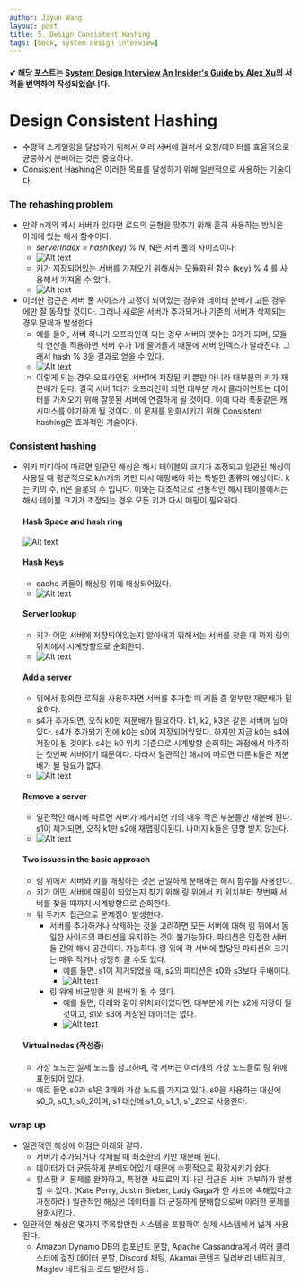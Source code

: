 ```yaml
---
author: Jiyun Wang
layout: post
title: 5. Design Consistent Hashing
tags: [book, system design interview]
---
```


#### ✔ 해당 포스트는 [System Design Interview An Insider's Guide by Alex Xu](https://www.amazon.com/System-Design-Interview-insiders-Second/dp/B08CMF2CQF)의 서적을 번역하여 작성되었습니다.

# Design Consistent Hashing
- 수평적 스케일링을 달성하기 위해서 여러 서버에 걸쳐서 요청/데이터를 효율적으로 균등하게 분배하는 것은 중요하다.
- Consistent Hashing은 이러한 목표를 달성하기 위해 일반적으로 사용하는 기술이다.

### The rehashing problem
- 만약 n개의 캐시 서버가 있다면 로드의 균형을 맞추기 위해 흔히 사용하는 방식은 아래에 있는 해시 함수이다.
  - *serverIndex = hash(key) % N*, N은 서버 풀의 사이즈이다.
  - ![Alt text](../assets/system-design-interview/hash_rehashing_problem_1.jpeg)
  - 키가 저장되어있는 서버를 가져오기 위해서는 모듈화된 함수 (key) % 4 를 사용해서 가져올 수 았다. 
  - ![Alt text](../assets/system-design-interview/hash_rehashing_problem_2.jpeg)
- 이러한 접근은 서버 풀 사이즈가 고정이 되어있는 경우와 데이터 분배가 고른 경우에만 잘 동작할 것이다. 그러나 새로운 서버가 추가되거나 기존의 서버가 삭제되는 경우 문제가 발생한다.
  - 예를 들어, 서버 하나가 오프라인이 되는 경우 서버의 갯수는 3개가 되며, 모듈식 연산을 적용하면 서버 수가 1개 줄어들기 때문에 서버 인덱스가 달라진다. 그래서 hash % 3을 결과로 얻을 수 있다.
  - ![Alt text](../assets/system-design-interview/hash_rehashing_problem_3.jpeg)
  - 이렇게 되는 경우 오프라인된 서버1에 저장된 키 뿐만 아니라 대부분의 키가 재분배가 된다. 결국 서버 1대가 오프라인이 되면 대부분 캐시 클라이언트는 데이터를 가져오기 위해 잘못된 서버에 연결하게 될 것이다. 이에 따라 폭풍같은 캐시미스를 야기하게 될 것이다. 이 문제를 완화시키기 위해 Consistent hashing은 효과적인 기술이다.

### Consistent hashing
- 위키 피디아에 따르면 일관된 해싱은 해시 테이블의 크기가 조정되고 일관된 해싱이 사용될 때 평균적으로 k/n개의 키만 다시 매핑해야 하는 특별한 종류의 해싱이다. k는 키의 수, n은 슬롯의 수 입니다. 이와는 대조적으로 전통적인 해시 테이블에서는 해시 테이블 크기가 조정되는 경우 모든 키가 다시 매핑이 필요하다.
  #### Hash Space and hash ring
  ![Alt text](../assets/system-design-interview/hash_space_ring.jpeg)
  #### Hash Keys
  - cache 키들이 해싱링 위에 해싱되어있다.
  - ![Alt text](../assets/system-design-interview/hash_ring_1.jpeg)
  #### Server lookup
  - 키가 어떤 서버에 저장되어있는지 알아내기 위해서는 서버를 찾을 때 까지 링의 위치에서 시계방향으로 순회한다. 
  - ![Alt text](../assets/system-design-interview/hash_ring_2.jpeg)
  #### Add a server
  - 위에서 정의한 로직을 사용하자면 서버를 추가할 때 키들 중 일부만 재분배가 필요하다.
  - s4가 추가되면, 오직 k0만 재분배가 필요하다. k1, k2, k3은 같은 서버에 남아있다. s4가 추가되기 전에 k0는 s0에 저장되어있었다. 하지만 지금 k0는 s4에 저장이 될 것이다. s4는 k0 위치 기준으로 시계방향 순회하는 과정에서 마주하는 첫번째 서버이기 떄문이다. 따라서 일관적인 해시에 따르면 다른 k들은 재분배가 될 필요가 없다.
  - ![Alt text](../assets/system-design-interview/hash_ring_3.jpeg)
  #### Remove a server
  - 일관적인 해시에 따르면 서버가 제거되면 키의 매우 작은 부분들만 재분배 된다. s1이 제거되면, 오직 k1만 s2애 재맵핑이된다. 나머지 k들은 영향 받지 않는다.
  - ![Alt text](../assets/system-design-interview/hash_ring_4.jpeg)
  #### Two issues in the basic approach
  - 링 위에서 서버와 키를 매핑하는 것은 균일하게 분배하는 해시 함수를 사용한다.
  - 키가 어떤 서버에 매핑이 되었는지 찾기 위해 링 위에서 키 위치부터 첫번째 서버를 찾을 때까지 시계방향으로 순회한다.
  - 위 두가지 접근으로 문제점이 발생한다.
    - 서버를 추가하거나 삭제하는 것을 고려하면 모든 서버에 대해 링 위에서 동일한 사이즈의 파티션을 유지하는 것이 불가능하다. 파티션은 인접한 서버들 간의 해시 공간이다. 가능하다. 링 위에 각 서버에 할당된 파티션의 크기는 매우 작거나 상당히 클 수도 있다.
      - 예를 들면. s1이 제거되었을 때, s2의 파티션은 s0와 s3보다 두배이다.
      - ![Alt text](../assets/system-design-interview/hash_ring_5.jpeg)
    - 링 위에 비균일한 키 분배가 될 수 있다. 
      - 예를 들면, 아래와 같이 위치되어있다면, 대부분에 키는 s2에 저장이 될 것이고, s1와 s3에 저장된 데이터는 없다.
      - ![Alt text](../assets/system-design-interview/hash_ring_6.jpeg)
  #### Virtual nodes (작성중)
  - 가상 노드는 실제 노드를 참고하며, 각 서버는 여러개의 가상 노드들로 링 위에 표현되어 있다. 
  - 예로 들면 s0과 s1은 3개의 가상 노드를 가지고 있다. s0을 사용하는 대신에 s0_0, s0_1, s0_2이며, s1 대신에 s1_0, s1_1, s1_2으로 사용한다.


### wrap up
- 일관적인 해싱에 이점은 아래와 같다.
  - 서버기 추가되거나 삭제될 때 최소한의 키만 재분배 된다.
  - 데이터가 더 균등하게 분배되어있기 때문에 수평적으로 확장시키기 쉽다.
  - 핫스팟 키 문제를 완화하고, 특정한 샤드로의 지나친 접근은 서버 과부하가 발생할 수 있다. (Kate Perry, Justin Bieber, Lady Gaga가 한 샤드에 속해있다고 가정하라.) 일관적인 해싱은 데이터를 더 균등하게 분배함으로써 이러한 문제를 완화시킨다.
- 일관적인 해싱은 몇가지 주목할만한 시스템을 포함하여 실제 시스템에서 넓게 사용된다. 
  - Amazon Dynamo DB의 컴포넌트 분할, Apache Cassandra에서 여러 클러스터에 걸친 데이터 분할, Discord 채팅, Akamai 콘텐츠 딜리버리 네트워크, Maglev 네트워크 로드 발란서 등..